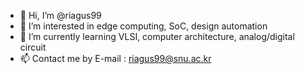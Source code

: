 - 👋 Hi, I’m @riagus99
- 👀 I’m interested in edge computing, SoC, design automation
- 🌱 I’m currently learning VLSI, computer architecture, analog/digital circuit
- 📫 Contact me by E-mail : riagus99@snu.ac.kr

<!---
riagus99/riagus99 is a ✨ special ✨ repository because its `README.md` (this file) appears on your GitHub profile.
You can click the Preview link to take a look at your changes.
--->
